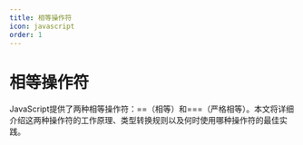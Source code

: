 ```yaml
---
title: 相等操作符
icon: javascript
order: 1
---
```


# 相等操作符

JavaScript提供了两种相等操作符：==（相等）和===（严格相等）。本文将详细介绍这两种操作符的工作原理、类型转换规则以及何时使用哪种操作符的最佳实践。

